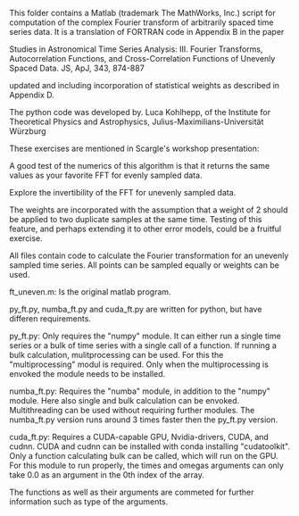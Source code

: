 This folder contains a Matlab (trademark The MathWorks, Inc.) script 
for computation of the complex Fourier transform of arbitrarily spaced
time series data.  It is a translation of FORTRAN code in Appendix B 
in the paper

Studies in Astronomical Time Series Analysis:
III. Fourier Transforms, Autocorrelation Functions,
and Cross-Correlation Functions of Unevenly Spaced Data.
JS, ApJ, 343, 874-887

updated and including incorporation of statistical weights
as described in Appendix D.

The python code was developed by. Luca Kohlhepp, of the
Institute for Theoretical Physics and Astrophysics, 
Julius-Maximilians-Universität Würzburg

These exercises are mentioned in Scargle's workshop presentation:

A good test of the numerics of this algorithm is that it returns
the same values as your favorite FFT for evenly sampled data.  

Explore the invertibility of the FFT for unevenly sampled data.

The weights are incorporated with the assumption that a weight
of 2 should be applied to two duplicate samples at the same time.
Testing of this feature, and perhaps extending it to other error 
models, could be a fruitful exercise.


All files contain code to calculate the Fourier transformation 
for an unevenly sampled time series. 
All points can be sampled equally or weights can be used. 

ft_uneven.m:
Is the original matlab program.

py_ft.py, numba_ft.py and cuda_ft.py are written for python, 
but have differen requirements. 

py_ft.py:
Only requires the "numpy" module. It can either run a single time 
series or a bulk of time series with a single call of a function.
If running a bulk calculation, mulitprocessing can be used. 
For this the "multiprocessing" modul is required. 
Only when the multiprocessing is envoked the module needs to be installed.

numba_ft.py:
Requires the "numba" module, in addition to the "numpy" module. 
Here also single and bulk calculation can be envoked.
Multithreading can be used without requiring further modules. 
The numba_ft.py version runs around 3 times faster then the py_ft.py version.

cuda_ft.py:
Requires a CUDA-capable GPU, Nvidia-drivers, CUDA, and cudnn. 
CUDA and cudnn can be installed with conda installing "cudatoolkit". 
Only a function calculating bulk can be called, which will run on the GPU.
For this module to run properly, the times and omegas arguments 
can only take 0.0 as an argument in the 0th index of the array. 

The functions as well as their arguments are commeted for further information such as type of the arguments. 
